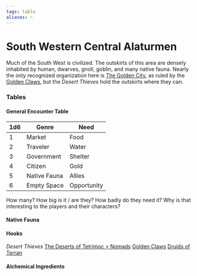 ```yaml
---
tags: table
aliases: ~
---
```


# South Western Central Alaturmen

Much of the South West is civilized. The outskirts of this area are densely inhabited by human, dwarves, gnoll, goblin, and many native fauna. Nearly the only recognized organization here is [The Golden City](The%20Golden%20City\The%20Golden%20City.md), as ruled by the [Golden Claws](..\..\About%20People\Nations\Lands%20of%20Tetrimoc\Factions\Golden%20Claws.md), but the *Desert Thieves* hold the outskirts where they can.

### Tables

#### General Encounter Table

|1d6|Genre|Need|
|---|-----|----|
|1|Market|Food|
|2|Traveler|Water|
|3|Government|Shelter|
|4|Citizen|Gold|
|5|Native Fauna|Allies|
|6|Empty Space|Opportunity|

How many? How big is it / are they? How badly do they need it? Why is that interesting to the players and their characters?

#### Native Fauna

#### Hooks

*Desert Thieves*
[The Deserts of Tetrimoc > Nomads](..\..\About%20People\Nations\Lands%20of%20Tetrimoc\The%20Deserts%20of%20Tetrimoc.md#nomads)
[Golden Claws](..\..\About%20People\Nations\Lands%20of%20Tetrimoc\Factions\Golden%20Claws.md)
[Druids of Terran](..\..\About%20People\Non-Nation%20Entities\Druids%20of%20the%20Idols\Druids%20of%20Terran.md)

#### Alchemical Ingredients
